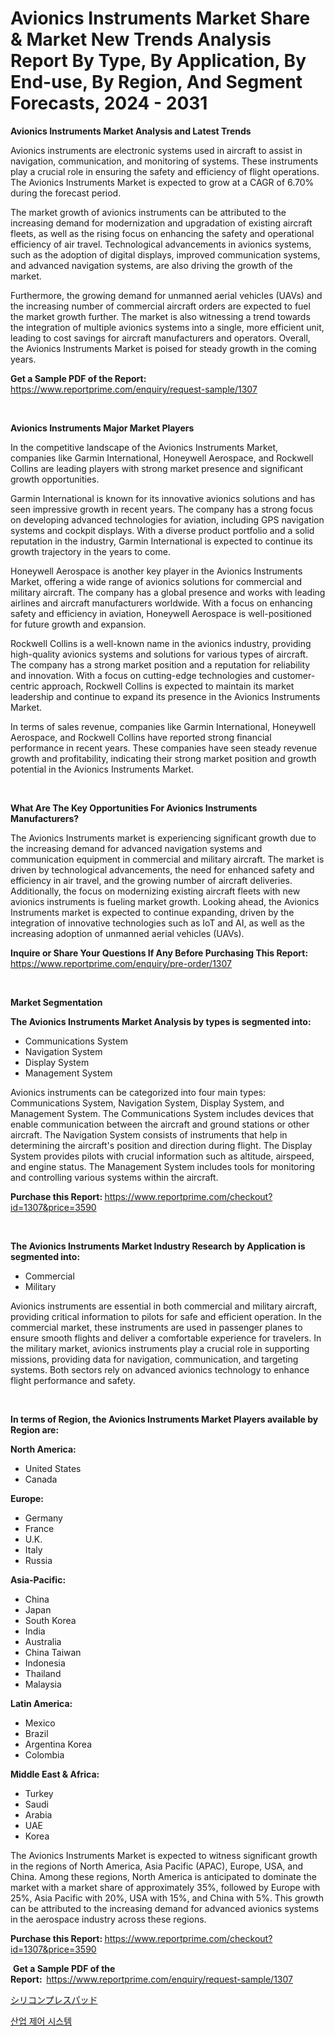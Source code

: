 <p><h1>Avionics Instruments Market Share & Market New Trends Analysis Report By Type, By Application, By End-use, By Region, And Segment Forecasts, 2024 - 2031</h1></p><p><strong>Avionics Instruments Market Analysis and Latest Trends</strong></p>
<p><p>Avionics instruments are electronic systems used in aircraft to assist in navigation, communication, and monitoring of systems. These instruments play a crucial role in ensuring the safety and efficiency of flight operations. The Avionics Instruments Market is expected to grow at a CAGR of 6.70% during the forecast period. </p><p>The market growth of avionics instruments can be attributed to the increasing demand for modernization and upgradation of existing aircraft fleets, as well as the rising focus on enhancing the safety and operational efficiency of air travel. Technological advancements in avionics systems, such as the adoption of digital displays, improved communication systems, and advanced navigation systems, are also driving the growth of the market.</p><p>Furthermore, the growing demand for unmanned aerial vehicles (UAVs) and the increasing number of commercial aircraft orders are expected to fuel the market growth further. The market is also witnessing a trend towards the integration of multiple avionics systems into a single, more efficient unit, leading to cost savings for aircraft manufacturers and operators. Overall, the Avionics Instruments Market is poised for steady growth in the coming years.</p></p>
<p><strong>Get a Sample PDF of the Report:&nbsp;</strong> <a href="https://www.reportprime.com/enquiry/request-sample/1307">https://www.reportprime.com/enquiry/request-sample/1307</a></p>
<p>&nbsp;</p>
<p><strong>Avionics Instruments Major Market Players</strong></p>
<p><p>In the competitive landscape of the Avionics Instruments Market, companies like Garmin International, Honeywell Aerospace, and Rockwell Collins are leading players with strong market presence and significant growth opportunities. </p><p>Garmin International is known for its innovative avionics solutions and has seen impressive growth in recent years. The company has a strong focus on developing advanced technologies for aviation, including GPS navigation systems and cockpit displays. With a diverse product portfolio and a solid reputation in the industry, Garmin International is expected to continue its growth trajectory in the years to come.</p><p>Honeywell Aerospace is another key player in the Avionics Instruments Market, offering a wide range of avionics solutions for commercial and military aircraft. The company has a global presence and works with leading airlines and aircraft manufacturers worldwide. With a focus on enhancing safety and efficiency in aviation, Honeywell Aerospace is well-positioned for future growth and expansion.</p><p>Rockwell Collins is a well-known name in the avionics industry, providing high-quality avionics systems and solutions for various types of aircraft. The company has a strong market position and a reputation for reliability and innovation. With a focus on cutting-edge technologies and customer-centric approach, Rockwell Collins is expected to maintain its market leadership and continue to expand its presence in the Avionics Instruments Market.</p><p>In terms of sales revenue, companies like Garmin International, Honeywell Aerospace, and Rockwell Collins have reported strong financial performance in recent years. These companies have seen steady revenue growth and profitability, indicating their strong market position and growth potential in the Avionics Instruments Market.</p></p>
<p>&nbsp;</p>
<p><strong>What Are The Key Opportunities For Avionics Instruments Manufacturers?</strong></p>
<p><p>The Avionics Instruments market is experiencing significant growth due to the increasing demand for advanced navigation systems and communication equipment in commercial and military aircraft. The market is driven by technological advancements, the need for enhanced safety and efficiency in air travel, and the growing number of aircraft deliveries. Additionally, the focus on modernizing existing aircraft fleets with new avionics instruments is fueling market growth. Looking ahead, the Avionics Instruments market is expected to continue expanding, driven by the integration of innovative technologies such as IoT and AI, as well as the increasing adoption of unmanned aerial vehicles (UAVs).</p></p>
<p><strong>Inquire or Share Your Questions If Any Before Purchasing This Report:</strong> <a href="https://www.reportprime.com/enquiry/pre-order/1307">https://www.reportprime.com/enquiry/pre-order/1307</a></p>
<p>&nbsp;</p>
<p><strong>Market Segmentation</strong></p>
<p><strong>The Avionics Instruments Market Analysis by types is segmented into:</strong></p>
<p><ul><li>Communications System</li><li>Navigation System</li><li>Display System</li><li>Management System</li></ul></p>
<p><p>Avionics instruments can be categorized into four main types: Communications System, Navigation System, Display System, and Management System. The Communications System includes devices that enable communication between the aircraft and ground stations or other aircraft. The Navigation System consists of instruments that help in determining the aircraft's position and direction during flight. The Display System provides pilots with crucial information such as altitude, airspeed, and engine status. The Management System includes tools for monitoring and controlling various systems within the aircraft.</p></p>
<p><strong>Purchase this Report:&nbsp;</strong><a href="https://www.reportprime.com/checkout?id=1307&price=3590">https://www.reportprime.com/checkout?id=1307&price=3590</a></p>
<p>&nbsp;</p>
<p><strong>The Avionics Instruments Market Industry Research by Application is segmented into:</strong></p>
<p><ul><li>Commercial</li><li>Military</li></ul></p>
<p><p>Avionics instruments are essential in both commercial and military aircraft, providing critical information to pilots for safe and efficient operation. In the commercial market, these instruments are used in passenger planes to ensure smooth flights and deliver a comfortable experience for travelers. In the military market, avionics instruments play a crucial role in supporting missions, providing data for navigation, communication, and targeting systems. Both sectors rely on advanced avionics technology to enhance flight performance and safety.</p></p>
<p>&nbsp;</p>
<p><strong>In terms of Region, the Avionics Instruments Market Players available by Region are:</strong></p>
<p>
    <p> <strong> North America: </strong>
        <ul>
            <li>United States</li>
            <li>Canada</li>
        </ul>
        </p> 
    <p> <strong> Europe: </strong>
        <ul>
            <li>Germany</li>
            <li>France</li>
            <li>U.K.</li>
            <li>Italy</li>
            <li>Russia</li>
        </ul>
        </p> 
    <p> <strong> Asia-Pacific: </strong>
        <ul>
            <li>China</li>
            <li>Japan</li>
            <li>South Korea</li>
            <li>India</li>
            <li>Australia</li>
            <li>China Taiwan</li>
            <li>Indonesia</li>
            <li>Thailand</li>
            <li>Malaysia</li>
        </ul>
        </p> 
    <p> <strong> Latin America: </strong>
        <ul>
            <li>Mexico</li>
            <li>Brazil</li>
            <li>Argentina Korea</li>
            <li>Colombia</li>
        </ul>
        </p> 
    <p> <strong> Middle East & Africa: </strong>
        <ul>
            <li>Turkey</li>
            <li>Saudi</li>
            <li>Arabia</li>
            <li>UAE</li>
            <li>Korea</li>
        </ul>
    </p>
    </p>
<p><p>The Avionics Instruments Market is expected to witness significant growth in the regions of North America, Asia Pacific (APAC), Europe, USA, and China. Among these regions, North America is anticipated to dominate the market with a market share of approximately 35%, followed by Europe with 25%, Asia Pacific with 20%, USA with 15%, and China with 5%. This growth can be attributed to the increasing demand for advanced avionics systems in the aerospace industry across these regions.</p></p>
<p><strong>Purchase this Report: </strong><a href="https://www.reportprime.com/checkout?id=1307&price=3590">https://www.reportprime.com/checkout?id=1307&price=3590</a></p>
<p>&nbsp;<strong>Get a Sample PDF of the Report:&nbsp;&nbsp;</strong><a href="https://www.reportprime.com/enquiry/request-sample/1307">https://www.reportprime.com/enquiry/request-sample/1307</a></p>
<p><strong></strong></p>
<p><p><a href="https://github.com/lababdou/Market-Research-Report-List-3/blob/main/49834659251.md">シリコンプレスパッド</a></p><p><a href="https://github.com/jntpkh496620/Market-Research-Report-List-1/blob/main/15358368415.md">산업 제어 시스템</a></p></p>